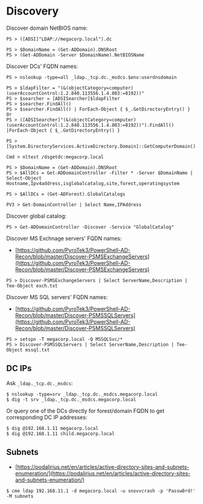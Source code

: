# Discovery

Discover domain NetBIOS name:

```
PS > ([ADSI]"LDAP://megacorp.local").dc

PS > $DomainName = (Get-ADDomain).DNSRoot
PS > (Get-ADDomain -Server $DomainName).NetBIOSName
```

Discover DCs' FQDN names:

```
PS > nslookup -type=all _ldap._tcp.dc._msdcs.$env:userdnsdomain

PS > $ldapFilter = "(&(objectCategory=computer)(userAccountControl:1.2.840.113556.1.4.803:=8192))"
PS > $searcher = [ADSISearcher]$ldapFilter
PS > $searcher.FindAll()
PS > $searcher.FindAll() | ForEach-Object { $_.GetDirectoryEntry() }
Or
PS > ([ADSISearcher]"(&(objectCategory=computer)(userAccountControl:1.2.840.113556.1.4.803:=8192))").FindAll() |ForEach-Object { $_.GetDirectoryEntry() }

PS > [System.DirectoryServices.ActiveDirectory.Domain]::GetComputerDomain().DomainControllers.Name

Cmd > nltest /dsgetdc:megacorp.local

PS > $DomainName = (Get-ADDomain).DNSRoot
PS > $AllDCs = Get-ADDomainController -Filter * -Server $DomainName | Select-Object Hostname,Ipv4address,isglobalcatalog,site,forest,operatingsystem

PS > $AllDCs = (Get-ADForest).GlobalCatalogs

PV3 > Get-DomainController | Select Name,IPAddress
```

Discover global catalog:

```
PS > Get-ADDomainController -Discover -Service "GlobalCatalog"
```

Discover MS Exchnage servers' FQDN names:

* [https://github.com/PyroTek3/PowerShell-AD-Recon/blob/master/Discover-PSMSExchangeServers](https://github.com/PyroTek3/PowerShell-AD-Recon/blob/master/Discover-PSMSExchangeServers)

```
PS > Discover-PSMSExchangeServers | Select ServerName,Description | Tee-Object exch.txt
```

Discover MS SQL servers' FQDN names:

* [https://github.com/PyroTek3/PowerShell-AD-Recon/blob/master/Discover-PSMSSQLServers](https://github.com/PyroTek3/PowerShell-AD-Recon/blob/master/Discover-PSMSSQLServers)

```
PS > setspn -T megacorp.local -Q MSSQLSvc/*
PS > Discover-PSMSSQLServers | Select ServerName,Description | Tee-Object mssql.txt
```




## DC IPs

Ask `_ldap._tcp.dc._msdcs`:

```
$ nslookup -type=srv _ldap._tcp.dc._msdcs.megacorp.local
$ dig -t srv _ldap._tcp.dc._msdcs.megacorp.local
```

Or query one of the DCs directly for forest/domain FQDN to get corresponding DC IP addresses:

```
$ dig @192.168.1.11 megacorp.local
$ dig @192.168.1.11 child.megacorp.local
```




## Subnets

- [https://podalirius.net/en/articles/active-directory-sites-and-subnets-enumeration/](https://podalirius.net/en/articles/active-directory-sites-and-subnets-enumeration/)

```
$ cme ldap 192.168.11.1 -d megacorp.local -u snovvcrash -p 'Passw0rd!' -M subnets
```
